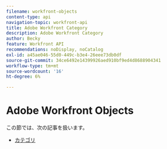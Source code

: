 ```yaml
---
filename: workfront-objects
content-type: api
navigation-topic: workfront-api
title: Adobe Workfront Category
description: Adobe Workfront Category
author: Becky
feature: Workfront API
recommendations: noDisplay, noCatalog
exl-id: a45ae046-55d0-449c-b3e4-26eee73db0df
source-git-commit: 34ce6492e14399926aed910bf9ed4d8688904341
workflow-type: tm+mt
source-wordcount: '16'
ht-degree: 6%

---
```



# Adobe Workfront Objects

この節では、次の記事を扱います。

* [カテゴリ](../../wf-api/wf-objects/category.md)
